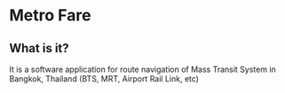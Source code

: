 # Metro Fare

## What is it?
It is a software application for route navigation of Mass Transit System in Bangkok, Thailand (BTS, MRT, Airport Rail Link, etc)
